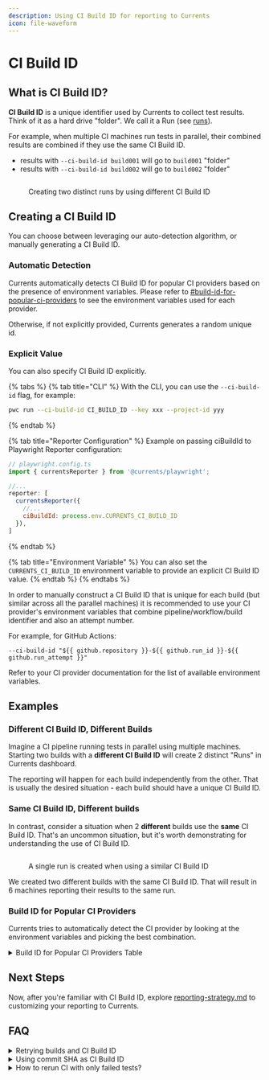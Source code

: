 ```yaml
---
description: Using CI Build ID for reporting to Currents
icon: file-waveform
---
```


# CI Build ID

## What is CI Build ID?

**CI Build ID** is a unique identifier used by Currents to collect test results. Think of it as a hard drive "folder". We call it a Run (see [runs](../dashboard/runs/ "mention")).&#x20;



For example, when multiple CI machines run tests in parallel, their combined results are combined if they use the same CI Build ID.

* results with `--ci-build-id build001` will go to `build001` "folder"
* results with `--ci-build-id build002` will go to `build002` "folder"

<figure><img src="../.gitbook/assets/ci-build-id.png" alt=""><figcaption><p>Creating two distinct runs by using different CI Build ID</p></figcaption></figure>

## Creating a CI Build ID

You can choose between leveraging our auto-detection algorithm, or manually generating a CI Build ID.&#x20;

### Automatic Detection

Currents  automatically detects CI Build ID for popular CI providers based on the presence of environment variables. Please refer to [#build-id-for-popular-ci-providers](ci-build-id.md#build-id-for-popular-ci-providers "mention") to see the environment variables used for each provider.&#x20;

Otherwise, if not explicitly provided, Currents  generates a random unique id.

### Explicit  Value

You can also specify CI Build ID explicitly.

{% tabs %}
{% tab title="CLI" %}
With the CLI, you can use the `--ci-build-id` flag, for example:

```bash
pwc run --ci-build-id CI_BUILD_ID --key xxx --project-id yyy
```
{% endtab %}

{% tab title="Reporter Configuration" %}
Example on passing ciBuildId to Playwright Reporter configuration:

```javascript
// playwright.config.ts
import { currentsReporter } from '@currents/playwright';

//...
reporter: [
  currentsReporter({
    //... 
    ciBuildId: process.env.CURRENTS_CI_BUILD_ID
  }),
]
```
{% endtab %}

{% tab title="Environment Variable" %}
You can also set the `CURRENTS_CI_BUILD_ID` environment variable to provide an explicit CI Build ID value.
{% endtab %}
{% endtabs %}

In order to manually construct a CI Build ID that is unique for each build (but similar across all the parallel machines) it is recommended to use your CI provider's environment variables that combine pipeline/workflow/build identifier and also an attempt number.

For example, for GitHub Actions:

```
--ci-build-id "${{ github.repository }}-${{ github.run_id }}-${{ github.run_attempt }}"
```

Refer to your CI provider documentation for the list of available environment variables.



## Examples

### Different CI Build ID, Different Builds

Imagine a CI pipeline running tests in parallel using multiple machines. Starting two builds with a **different CI Build ID** will create 2 distinct "Runs" in Currents dashboard.

The reporting will happen for each build independently from the other. That is usually the desired situation - each build should have a unique CI Build ID.

### Same CI Build ID,  Different builds

In contrast, consider a situation when 2 **different** builds use the **same** CI Build ID. That's an uncommon situation, but it's worth demonstrating for understanding the use of CI Build ID.

<figure><img src="../.gitbook/assets/ci-build-id-same.png" alt=""><figcaption><p>A single run is created when using a similar CI Build ID</p></figcaption></figure>

We created two different builds with the same CI Build ID. That will result in 6 machines reporting their results to the same run.

### Build ID for Popular CI Providers

Currents tries to automatically detect the CI provider by looking at the environment variables and picking the best combination.

<details>

<summary>Build ID for Popular CI Providers Table</summary>

<table><thead><tr><th width="193">Provider</th><th width="317">Variables</th><th>Fallback</th></tr></thead><tbody><tr><td>AppVeyor</td><td><ul><li>APPVEYOR_PULL_REQUEST_HEAD_REPO_BRANCH</li><li>APPVEYOR_BUILD_NUMBER</li></ul></td><td><ul><li>APPVEYOR_BUILD_NUMBER</li></ul></td></tr><tr><td>Azure</td><td><ul><li>BUILD_BUILDID</li></ul></td><td></td></tr><tr><td>AWS Code Build</td><td><ul><li>CODEBUILD_BUILD_ID</li><li>CODEBUILD_SOURCE_VERSION</li></ul></td><td><ul><li>CODEBUILD_BUILD_ID</li></ul></td></tr><tr><td>Bamboo</td><td><ul><li>bamboo_buildKey</li><li>bamboo_buildNumber</li></ul></td><td><ul><li>bamboo_buildKey</li></ul></td></tr><tr><td>Bitbucket</td><td><ul><li>BITBUCKET_REPO_SLUG</li><li>BITBUCKET_BUILD_NUMBER</li></ul></td><td><ul><li>BITBUCKET_BUILD_NUMBER</li></ul></td></tr><tr><td>Buildkite</td><td><ul><li>BUILDKITE_BUILD_ID</li></ul></td><td></td></tr><tr><td>CircleCI</td><td><ul><li>CIRCLE_WORKFLOW_ID</li></ul></td><td><ul><li>CIRCLE_BUILD_NUM</li></ul></td></tr><tr><td>Codeship</td><td><ul><li>CI_REPO_NAME</li><li>CI_BUILD_ID</li></ul></td><td><ul><li>CI_BUILD_ID</li></ul></td></tr><tr><td>Concourse</td><td><ul><li>BUILD_ID</li><li>BUILD_NAME</li></ul></td><td><ul><li>BUILD_ID</li></ul></td></tr><tr><td>CodeFresh</td><td><ul><li>CF_BUILD_ID</li><li>CF_CURRENT_ATTEMPT</li></ul></td><td><ul><li>CF_BUILD_ID</li></ul></td></tr><tr><td>Drone</td><td><ul><li>DRONE_PULL_REQUEST</li><li>DRONE_BUILD_NUMBER</li></ul></td><td><ul><li>DRONE_BUILD_NUMBER</li></ul></td></tr><tr><td>GitHub Actions</td><td><ul><li>GITHUB_REPOSITORY</li><li>GITHUB_RUN_ID</li><li>GITHUB_RUN_ATTEMPT</li></ul></td><td><ul><li>GITHUB_RUN_ID</li></ul></td></tr><tr><td>GitLab</td><td><ul><li>CI_PIPELINE_ID</li></ul></td><td></td></tr><tr><td>GoCD</td><td><ul><li>GO_REVISION</li><li>GO_PIPELINE_COUNTER</li></ul></td><td><ul><li>GO_REVISION</li></ul></td></tr><tr><td>Google Cloud</td><td><ul><li>REPO_NAME</li><li>BUILD_ID</li></ul></td><td><ul><li>BUILD_ID</li></ul></td></tr><tr><td>Jenkins</td><td><ul><li>BUILD_NUMBER</li></ul></td><td></td></tr><tr><td>Semaphore</td><td><ul><li>SEMAPHORE_GIT_REPO_SLUG</li><li>SEMAPHORE_PIPELINE_ID</li></ul></td><td><ul><li>SEMAPHORE_PIPELINE_ID</li></ul></td></tr><tr><td>TeamFoundation</td><td><ul><li>BUILD_BUILDID</li><li>BUILD_BUILDNUMBER</li></ul></td><td><ul><li>BUILD_BUILDID</li></ul></td></tr><tr><td>Travis</td><td><p></p><ul><li>TRAVIS_REPO_SLUG</li><li>TRAVIS_BUILD_ID</li></ul></td><td><ul><li>TRAVIS_BUILD_ID</li></ul></td></tr><tr><td>Netlify</td><td><ul><li>BUILD_ID</li></ul></td><td></td></tr></tbody></table>



</details>

## Next Steps

Now, after you're familiar with CI Build ID, explore [reporting-strategy.md](parallelization-guide/reporting-strategy.md "mention") to customizing your reporting to Currents.

## FAQ

<details>

<summary>Retrying builds and CI Build ID</summary>

Imagine a situation

* You start a new build with CI Build ID **build-001**
  * Build completes and reports all the results to Currents Dashboard
  * Currents marks build-001 as "finished" and all the files as completed
* You restart the build (attempt B), but keep the same CI build ID **build-001**
  * Currents considers **build-001** as already completed
  * Currents won't accept new results for **build-001**, because all the results were already reported&#x20;
  * Currents will not send any new files for Cypress orchestration, because build-001 already ran all the spec files on the first attempt

To resolve this ambiguity, we need to have a different CI build ID for each rerun.

Most CI providers provide a different set of environment variables for different attempts and  Currents dashboard can identify it automatically - it will create an entirely new run for retries.

You can also construct an explicit CI Build ID when retrying a build, for example, for GitHub Actions:

```
"${{ github.repository }}-${{ github.run_id }}-${{ github.run_attempt }}"
```

If you are generating CI Build ID manually, please make sure to include the retry/attempt identifier.&#x20;

Please refer to your CI tool documentation to explore what environment variables are available for composing a valid CI Build ID.

</details>

<details>

<summary>Using commit SHA as CI Build ID</summary>

Using commit SHA as a CI Build ID is a valid approach and can work for many setups. However, please be aware that rerunning a build with the same commit SHA can result in a duplicate CI Build ID and prevent orchestration and reporting (see [#faq-retrying-builds-and-ci-build-id](ci-build-id.md#faq-retrying-builds-and-ci-build-id "mention"))

</details>

<details>

<summary>How to rerun CI with only failed tests?</summary>

See [re-run-only-failed-tests.md](ci-optimization/re-run-only-failed-tests.md "mention")

</details>

